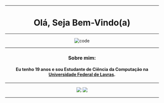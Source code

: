 <span align="center">
  
---
# Olá, Seja Bem-Vindo(a)

---
<span align="center">

![code](https://user-images.githubusercontent.com/73839667/117201125-ab0dc880-adc2-11eb-8739-e96f5afa5775.gif)

---

### Sobre mim:

#### Eu tenho 19 anos e sou Estudante de Ciência da Computação na [Universidade Federal de Lavras](https://ufla.br/).

---

<p align="center">
  <a href="https://www.instagram.com/david_j.c/" alt="Instagram">
  <img src="https://img.shields.io/badge/-Instagram-DF0174?style=for-the-badge&logo=instagram&logoColor=white&link=https://www.instagram.com/keidsondesigner/"/></a>
  
  <a href="https://www.linkedin.com/in/david-jc-5878481b6/" alt="Linkedin">
  <img src="https://img.shields.io/badge/-Linkedin-0e76a8?style=for-the-badge&logo=Linkedin&logoColor=white&link=https://www.linkedin.com/in/keidsonroby/" /></a>
  
  ---
